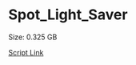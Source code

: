 # Spot_Light_Saver

Size: 0.325 GB

[Script Link](https://github.com/liuyal/Archive/blob/master/Python/Utilities/Miscellaneous/spotlight_saver.py)